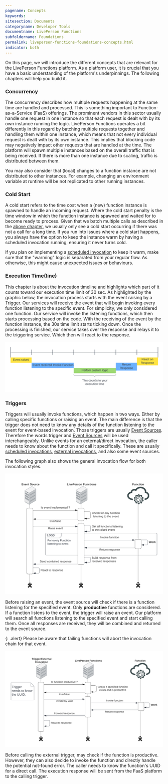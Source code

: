```yaml
---
pagename: Concepts
keywords:
sitesection: Documents
categoryname: Developer Tools
documentname: LivePerson Functions
subfoldername: Foundations
permalink: liveperson-functions-foundations-concepts.html
indicator: both
---
```


On this page, we will introduce the different concepts that are relevant for the LivePerson Functions platform. As a platform user, it is crucial that you have a basic understanding of the platform's underpinnings. The following chapters will help you build it.

### Concurrency

The concurrency describes how multiple requests happening at the same time are handled and processed. This is something important to Function-as-a-Service (FaaS) offerings. The prominent vendors in this sector usually handle one request in one instance so that each request is dealt with by its own instance running the logic. LivePerson Functions operates a bit differently in this regard by batching multiple requests together and handling them within one instance, which means that not every individual request is dealt with by its own instance. This implies that blocking code may negatively impact other requests that are handled at the time. The platform will spawn multiple instances based on the overall traffic that is being received. If there is more than one instance due to scaling, traffic is distributed between them.

You may also consider that (local) changes to a function instance are not distributed to other instances. For example, changing an environment variable at runtime will be not replicated to other running instances.

### Cold Start

A cold start refers to the time cost when a (new) function instance is spawned to handle an incoming request. Where the cold start penalty is the time window in which the function instance is spawned and waited for to become ready to process. Given that we batch multiple calls as described in the [above chapter](#concurrency), we usually only see a cold start occurring if there was not a call for a long time. If you run into issues where a cold start happens, you always have the option to keep the instance warm by having a scheduled invocation running, ensuring it never turns cold.

If you plan on implementing a [scheduled invocation](liveperson-functions-foundations-features.html#scheduling) to keep it warm, make sure that the "warming" logic is separated from your regular flow. As otherwise, this might cause unexpected issues or behaviours.

### Execution Time(line)

This chapter is about the invocation timeline and highlights which part of it counts toward our execution time limit of 30 sec. As highlighted by the graphic below, the invocation process starts with the event raising by a [Trigger](#triggers). Our services will receive the event that will begin invoking every function listening to the specific event. For simplicity, we only considered one function. Our service will invoke the listening functions, which then starts processing based on the code. With the receiving of the event by the function instance, the 30s time limit starts ticking down. Once the processing is finished, our service takes over the response and relays it to the triggering service. Which then will react to the response.

<img class="fancyimage" alt="Functions: Execution Timeline" src="img/functions/functions_concepts_timeline.png">

### Triggers

Triggers will usually invoke functions, which happen in two ways. Either by calling specific functions or raising an event. The main difference is that the trigger does not need to know any details of the function listening to the event for event-based invocation. Those triggers are usually [Event Sources](liveperson-functions-event-sources-overview.html). Therefore the words trigger and [Event Sources](liveperson-functions-event-sources-overview.html) will be used interchangeably. Unlike events for an external/direct invocation, the caller needs to know about the function and call it specifically. These are usually [scheduled invocations](liveperson-functions-foundations-features.html#scheduling), [external invocations](liveperson-functions-foundations-external-invocation.html), and also some event sources.

The following graph also shows the general invocation flow for both invocation styles.

<img class="fancyimage" alt="Functions: Event Invocation" src="img/functions/functions_concept_event_invocation.png">

Before raising an event, the event source will check if there is a function listening for the specified event. Only **productive** functions are considered. If a function listens to the event, the trigger will raise an event. Our platform will search all functions listening to the specified event and start calling them. Once all responses are received, they will be combined and returned to the event source.

{: .alert}
Please be aware that failing functions will abort the invocation chain for that event.

<img class="fancyimage" alt="Functions: Direct Invocation" src="img/functions/functions_concept_direct_invocation.png">

Before calling the external trigger, may check if the function is productive. However, they can also decide to invoke the function and directly handle the potential not-found error. The caller needs to know the function's UUID for a direct call. The execution response will be sent from the FaaS platform to the calling trigger.
